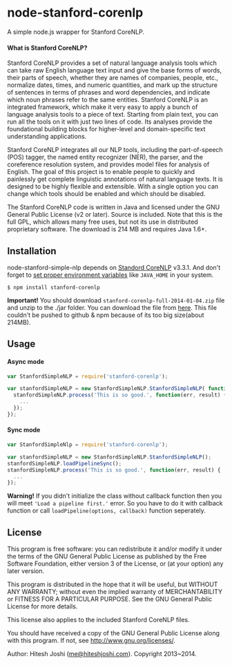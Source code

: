# node-stanford-corenlp

A simple node.js wrapper for Stanford CoreNLP.

#### What is Stanford CoreNLP?
Stanford CoreNLP provides a set of natural language analysis tools which can take raw English language text input and give the base forms of words, their parts of speech, whether they are names of companies, people, etc., normalize dates, times, and numeric quantities, and mark up the structure of sentences in terms of phrases and word dependencies, and indicate which noun phrases refer to the same entities. Stanford CoreNLP is an integrated framework, which make it very easy to apply a bunch of language analysis tools to a piece of text. Starting from plain text, you can run all the tools on it with just two lines of code. Its analyses provide the foundational building blocks for higher-level and domain-specific text understanding applications.

Stanford CoreNLP integrates all our NLP tools, including the part-of-speech (POS) tagger, the named entity recognizer (NER), the parser, and the coreference resolution system, and provides model files for analysis of English. The goal of this project is to enable people to quickly and painlessly get complete linguistic annotations of natural language texts. It is designed to be highly flexible and extensible. With a single option you can change which tools should be enabled and which should be disabled.

The Stanford CoreNLP code is written in Java and licensed under the GNU General Public License (v2 or later). Source is included. Note that this is the full GPL, which allows many free uses, but not its use in distributed proprietary software. The download is 214 MB and requires Java 1.6+.


## Installation

node-stanford-simple-nlp depends on [Standord CoreNLP](http://nlp.stanford.edu/software/corenlp.shtml) v3.3.1. And don't forget to [set proper environment variables](https://github.com/nearinfinity/node-java) like `JAVA_HOME` in your system.

    $ npm install stanford-corenlp

**Important!** You should download `stanford-corenlp-full-2014-01-04.zip` file and unzip to the ./jar folder. You can download the file from [here](http://www-nlp.stanford.edu/software/stanford-corenlp-full-2014-01-04.zip). This file couldn't be pushed to github & npm because of its too big size(about 214MB).



## Usage

#### Async mode
```javascript
var StanfordSimpleNLP = require('stanford-corenlp');

var stanfordSimpleNLP = new StanfordSimpleNLP.StanfordSimpleNLP( function(err) {
  stanfordSimpleNLP.process('This is so good.', function(err, result) {
    ...
  });
});
```

#### Sync mode
```javascript
var StanfordSimpleNlp = require('stanford-corenlp');

var stanfordSimpleNLP = new StanfordSimpleNLP.StanfordSimpleNLP();
stanfordSimpleNLP.loadPipelineSync();
stanfordSimpleNLP.process('This is so good.', function(err, result) {
  ...
});
```

**Warning!** If you didn't initialize the class without callback function then you will meet `'Load a pipeline first.'` error. So you have to do it with callback function or call `loadPipeline(options, callback)` function seperately.


## License
This program is free software: you can redistribute it and/or modify
it under the terms of the GNU General Public License as published by
the Free Software Foundation, either version 3 of the License, or
(at your option) any later version.

This program is distributed in the hope that it will be useful,
but WITHOUT ANY WARRANTY; without even the implied warranty of
MERCHANTABILITY or FITNESS FOR A PARTICULAR PURPOSE.  See the
GNU General Public License for more details.

This license also applies to the included Stanford CoreNLP files.

You should have received a copy of the GNU General Public License
along with this program.  If not, see <http://www.gnu.org/licenses/>.

Author: Hitesh Joshi (me@hiteshjoshi.com). Copyright 2013~2014.
